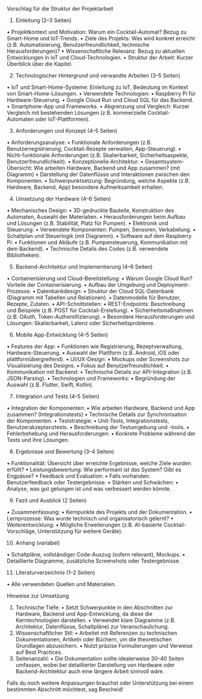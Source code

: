 Vorschlag für die Struktur der Projektarbeit

1. Einleitung (2–3 Seiten)

 • Projektkontext und Motivation: Warum ein Cocktail-Automat? Bezug zu Smart-Home und IoT-Trends.
 • Ziele des Projekts: Was wird konkret erreicht (z.B. Automatisierung, Benutzerfreundlichkeit, technische Herausforderungen)?
 • Wissenschaftliche Relevanz: Bezug zu aktuellen Entwicklungen in IoT und Cloud-Technologien.
 • Struktur der Arbeit: Kurzer Überblick über die Kapitel.

2. Technologischer Hintergrund und verwandte Arbeiten (3–5 Seiten)

 • IoT und Smart-Home-Systeme: Einleitung zu IoT, Bedeutung im Kontext von Smart-Home-Lösungen.
 • Verwendete Technologien:
 • Raspberry Pi für Hardware-Steuerung.
 • Google Cloud Run und Cloud SQL für das Backend.
 • Smartphone-App und Frameworks.
 • Abgrenzung und Vergleich: Kurzer Vergleich mit bestehenden Lösungen (z.B. kommerzielle Cocktail-Automaten oder IoT-Plattformen).

3. Anforderungen und Konzept (4–5 Seiten)

 • Anforderungsanalyse:
 • Funktionale Anforderungen (z.B. Benutzerregistrierung, Cocktail-Rezepte verwalten, App-Steuerung).
 • Nicht-funktionale Anforderungen (z.B. Skalierbarkeit, Sicherheitsaspekte, Benutzerfreundlichkeit).
 • Konzeptionelle Architektur:
 • Gesamtsystem-Übersicht: Wie arbeiten Hardware, Backend und App zusammen? (mit Diagramm)
 • Darstellung der Datenflüsse und Interaktionen zwischen den Komponenten.
 • Schwerpunktsetzung: Begründung, welche Aspekte (z.B. Hardware, Backend, App) besondere Aufmerksamkeit erhalten.

4. Umsetzung der Hardware (4–6 Seiten)

 • Mechanisches Design:
 • 3D-gedruckte Bauteile, Konstruktion des Automaten, Auswahl der Materialien.
 • Herausforderungen beim Aufbau und Lösungen (z.B. Stabilität, Platz für Pumpen).
 • Elektronik und Steuerung:
 • Verwendete Komponenten: Pumpen, Sensoren, Verkabelung.
 • Schaltplan und Steuerlogik (mit Diagramm).
 • Software auf dem Raspberry Pi:
 • Funktionen und Abläufe (z.B. Pumpensteuerung, Kommunikation mit dem Backend).
 • Technische Details des Codes (z.B. verwendete Bibliotheken).

5. Backend-Architektur und Implementierung (4–6 Seiten)

 • Containerisierung und Cloud-Bereitstellung:
 • Warum Google Cloud Run? Vorteile der Containerisierung.
 • Aufbau der Umgebung und Deployment-Prozesse.
 • Datenbankdesign:
 • Struktur der Cloud SQL-Datenbank (Diagramm mit Tabellen und Relationen).
 • Datenmodelle für Benutzer, Rezepte, Zutaten.
 • API-Schnittstellen:
 • REST-Endpoints: Beschreibung und Beispiele (z.B. POST für Cocktail-Erstellung).
 • Sicherheitsmaßnahmen (z.B. OAuth, Token-Authentifizierung).
 • Besondere Herausforderungen und Lösungen: Skalierbarkeit, Latenz oder Sicherheitsprobleme.

6. Mobile App-Entwicklung (4–5 Seiten)

 • Features der App:
 • Funktionen wie Registrierung, Rezeptverwaltung, Hardware-Steuerung.
 • Auswahl der Plattform (z.B. Android, iOS oder plattformübergreifend).
 • UI/UX-Design:
 • Mockups oder Screenshots zur Visualisierung des Designs.
 • Fokus auf Benutzerfreundlichkeit.
 • Kommunikation mit Backend:
 • Technische Details zur API-Integration (z.B. JSON-Parsing).
 • Technologien und Frameworks:
 • Begründung der Auswahl (z.B. Flutter, Swift, Kotlin).

7. Integration und Tests (4–5 Seiten)

 • Integration der Komponenten:
 • Wie arbeiten Hardware, Backend und App zusammen? (Integrationstests)
 • Technische Details zur Synchronisation der Komponenten.
 • Teststrategie:
 • Unit-Tests, Integrationstests, Benutzerakzeptanztests.
 • Beschreibung der Testumgebung und -tools.
 • Fehlerbehebung und Herausforderungen:
 • Konkrete Probleme während der Tests und ihre Lösungen.

8. Ergebnisse und Bewertung (3–4 Seiten)

 • Funktionalität: Übersicht über erreichte Ergebnisse, welche Ziele wurden erfüllt?
 • Leistungsbewertung: Wie performant ist das System? Gibt es Engpässe?
 • Feedback und Evaluation:
 • Falls vorhanden: Benutzerfeedback oder Testergebnisse.
 • Stärken und Schwächen:
 • Analyse, was gut gelungen ist und was verbessert werden könnte.

9. Fazit und Ausblick (2 Seiten)

 • Zusammenfassung:
 • Kernpunkte des Projekts und der Dokumentation.
 • Lernprozesse: Was wurde technisch und organisatorisch gelernt?
 • Weiterentwicklung:
 • Mögliche Erweiterungen (z.B. AI-basierte Cocktail-Vorschläge, Unterstützung für weitere Geräte).

10. Anhang (variabel)

 • Schaltpläne, vollständiger Code-Auszug (sofern relevant), Mockups.
 • Detaillierte Diagramme, zusätzliche Screenshots oder Testergebnisse.

11. Literaturverzeichnis (1–2 Seiten)

 • Alle verwendeten Quellen und Materialien.

Hinweise zur Umsetzung

 1. Technische Tiefe:
 • Setzt Schwerpunkte in den Abschnitten zur Hardware, Backend und App-Entwicklung, da diese die Kerntechnologien darstellen.
 • Verwendet klare Diagramme (z.B. Architektur, Datenflüsse, Schaltpläne) zur Veranschaulichung.
 2. Wissenschaftlicher Stil:
 • Arbeitet mit Referenzen zu technischen Dokumentationen, Artikeln oder Büchern, um die theoretischen Grundlagen abzusichern.
 • Nutzt präzise Formulierungen und Verweise auf Best Practices.
 3. Seitenanzahl:
 • Die Dokumentation sollte idealerweise 30–40 Seiten umfassen, wobei bei detaillierter Darstellung von Hardware oder Backend-Architektur auch eine längere Arbeit sinnvoll wäre.

Falls du noch weitere Anpassungen brauchst oder Unterstützung bei einem bestimmten Abschnitt möchtest, sag Bescheid!
